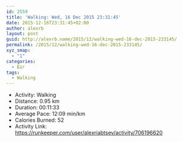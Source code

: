```yaml
---
id: 2559
title: 'Walking: Wed, 16 Dec 2015 23:31:45'
date: 2015-12-16T23:31:45+02:00
author: alexrb
layout: post
guid: http://alexrb.name/2015/12/walking-wed-16-dec-2015-233145/
permalink: /2015/12/walking-wed-16-dec-2015-233145/
xyz_smap:
  - "1"
categories:
  - Біг
tags:
  - Walking
---
```

<ul class="rk-list">
  <li class="rk-activity">
    Activity: Walking
  </li>
  <li class="rk-distance">
    Distance: 0.95 km
  </li>
  <li class="rk-duration">
    Duration: 00:11:33
  </li>
  <li class="rk-avg-pace">
    Average Pace: 12:09 min/km
  </li>
  <li class="rk-calories">
    Calories Burned: 52
  </li>
  <li class="rk-activity-link">
    Activity Link: <a href="https://runkeeper.com/user/alexriabtsev/activity/706196620">https://runkeeper.com/user/alexriabtsev/activity/706196620</a>
  </li>
</ul>
